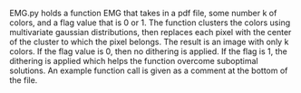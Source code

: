 EMG.py holds a function EMG that takes in a pdf file, some number k of colors, and 
a flag value that is 0 or 1. The function clusters the colors using multivariate 
gaussian distributions, then replaces each pixel with the center of the cluster
to which the pixel belongs. The result is an image with only k colors. If the flag
value is 0, then no dithering is applied. If the flag is 1, the dithering is applied
which helps the function overcome suboptimal solutions. An example function call is 
given as a comment at the bottom of the file.
